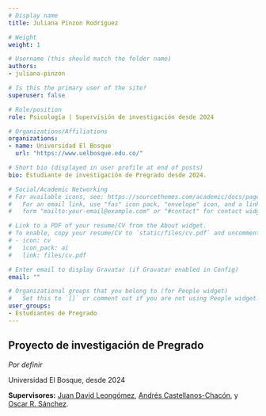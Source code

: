```yaml
---
# Display name
title: Juliana Pinzon Rodríguez 

# Weight
weight: 1

# Username (this should match the folder name)
authors:
- juliana-pinzon

# Is this the primary user of the site?
superuser: false

# Role/position
role: Psicología | Supervisión de investigación desde 2024

# Organizations/Affiliations
organizations:
- name: Universidad El Bosque
  url: "https://www.uelbosque.edu.co/"

# Short bio (displayed in user profile at end of posts)
bio: Estudiante de investigación de Pregrado desde 2024.

# Social/Academic Networking
# For available icons, see: https://sourcethemes.com/academic/docs/page-builder/#icons
#   For an email link, use "fas" icon pack, "envelope" icon, and a link in the
#   form "mailto:your-email@example.com" or "#contact" for contact widget.

# Link to a PDF of your resume/CV from the About widget.
# To enable, copy your resume/CV to `static/files/cv.pdf` and uncomment the lines below.
# - icon: cv
#   icon_pack: ai
#   link: files/cv.pdf

# Enter email to display Gravatar (if Gravatar enabled in Config)
email: ""

# Organizational groups that you belong to (for People widget)
#   Set this to `[]` or comment out if you are not using People widget.
user_groups:
- Estudiantes de Pregrado
---
```


## **Proyecto de investigación de Pregrado**  

*Por definir*

Universidad El Bosque, desde 2024

**Supervisores:** [Juan David Leongómez](/es/#about), [Andrés Castellanos-Chacón](/es/author/andres-castellanos-chacon/), y [Oscar R. Sánchez](/es/author/oscar-r.-sanchez/).